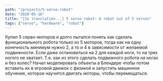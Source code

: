 ```yaml
---
path: "/projects/5-servo-robot"
date: "2020-05-16"
title: "[In translation...] 5 servo robot: A robot out of 5 servos"
tags: ["servo", "hardware", "robot"]
---
```


Купил 5 серво-моторов и долго пытался понять как сделать функционального робота только из 5 моторов, тогда как на одну конечность минимум нужно 2, а то и 4 в зависимости от желаемой подвижности. Если даже остановиться на 2 для каждой ноги, то на трех ногого не хватает. Т.е. как из этого сделать подвижного робота на ногах и без колес? Начал моделировать объекты в Блендере чтобы потом вставить их в игровой движок с физикой и запустить машинное обучение, которое научится двигать моторы, чтобы перемещаться.